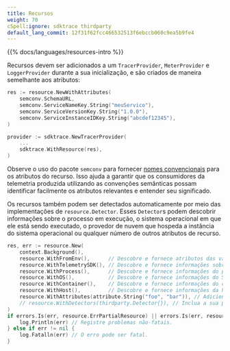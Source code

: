 ```yaml
---
title: Recursos
weight: 70
cSpell:ignore: sdktrace thirdparty
default_lang_commit: 12f31f62fcc466532513f6ebccb060c9ea5b9fe4
---
```


{{% docs/languages/resources-intro %}}

Recursos devem ser adicionados a um `TracerProvider`, `MeterProvider` e
`LoggerProvider` durante a sua inicialização, e são criados de maneira
semelhante aos atributos:

```go
res := resource.NewWithAttributes(
    semconv.SchemaURL,
    semconv.ServiceNameKey.String("meuServico"),
    semconv.ServiceVersionKey.String("1.0.0"),
    semconv.ServiceInstanceIDKey.String("abcdef12345"),
)

provider := sdktrace.NewTracerProvider(
    ...
    sdktrace.WithResource(res),
)
```

Observe o uso do pacote `semconv` para fornecer
[nomes convencionais](/docs/concepts/semantic-conventions/) para os atributos do
recurso. Isso ajuda a garantir que os consumidores da telemetria produzida
utilizando as convenções semânticas possam identificar facilmente os atributos
relevantes e entender seu significado.

Os recursos também podem ser detectados automaticamente por meio das
implementações de `resource.Detector`. Esses `Detector`s podem descobrir
informações sobre o processo em execução, o sistema operacional em que ele está
sendo executado, o provedor de nuvem que hospeda a instância do sistema
operacional ou qualquer número de outros atributos de recurso.

```go
res, err := resource.New(
	context.Background(),
	resource.WithFromEnv(),      // Descobre e fornece atributos das variáveis de ambiente OTEL_RESOURCE_ATTRIBUTES e OTEL_SERVICE_NAME.
	resource.WithTelemetrySDK(), // Descobre e fornece informações sobre o SDK do OpenTelemetry que está sendo utilizado.
	resource.WithProcess(),      // Descobre e fornece informações do processo.
	resource.WithOS(),           // Descobre e fornece informações do Sistema Operacional.
	resource.WithContainer(),    // Descobre e fornece informações do contêiner.
	resource.WithHost(),         // Descobre e fornece informações da hospedagem.
	resource.WithAttributes(attribute.String("foo", "bar")), // Adicionar atributos de recurso personalizados.
	// resource.WithDetectors(thirdparty.Detector{}), // Inclua a sua própria implementação externa do Detector.
)
if errors.Is(err, resource.ErrPartialResource) || errors.Is(err, resource.ErrSchemaURLConflict) {
	log.Println(err) // Registre problemas não-fatais.
} else if err != nil {
	log.Fatalln(err) // O erro pode ser fatal.
}
```
